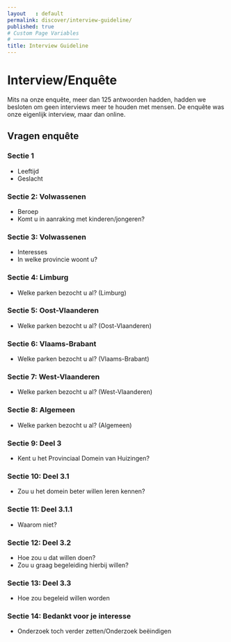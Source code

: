 ```yaml
---
layout   : default
permalink: discover/interview-guideline/
published: true
# Custom Page Variables
# ─────────────────────
title: Interview Guideline
---
```


<h1>Interview/Enquête</h1>

<p>Mits na onze enquête, meer dan 125 antwoorden hadden, hadden we besloten om geen interviews meer te houden met mensen. De enquête was onze eigenlijk interview, maar dan online. </p>

<h2>Vragen enquête</h2>
<h3>Sectie 1</h3>
<ul>
<li>Leeftijd</li>
<li>Geslacht</li>
</ul>

<h3>Sectie 2: Volwassenen</h3>
<ul>
<li>Beroep</li>
<li>Komt u in aanraking met kinderen/jongeren?</li>
</ul>

<h3>Sectie 3: Volwassenen</h3>
<ul>
<li>Interesses</li>
<li>In welke provincie woont u?</li>
</ul>

<h3>Sectie 4: Limburg</h3>
<ul>
<li>Welke parken bezocht u al? (Limburg)</li>
</ul>

<h3>Sectie 5: Oost-Vlaanderen</h3>
<ul>
<li>Welke parken bezocht u al? (Oost-Vlaanderen)</li>
</ul>

<h3>Sectie 6: Vlaams-Brabant</h3>
<ul>
<li>Welke parken bezocht u al? (Vlaams-Brabant)</li>
</ul>

<h3>Sectie 7: West-Vlaanderen</h3>
<ul>
<li>Welke parken bezocht u al? (West-Vlaanderen)</li>
</ul>

<h3>Sectie 8: Algemeen</h3>
<ul>
<li>Welke parken bezocht u al? (Algemeen)</li>
</ul>

<h3>Sectie 9: Deel 3</h3>
<ul>
<li>Kent u het Provinciaal Domein van Huizingen?</li>
</ul>

<h3>Sectie 10: Deel 3.1</h3>
<ul>
<li>Zou u het domein beter willen leren kennen?</li>
</ul>

<h3>Sectie 11: Deel 3.1.1</h3>
<ul>
<li>Waarom niet?</li>
</ul>

<h3>Sectie 12: Deel 3.2</h3>
<ul>
<li>Hoe zou u dat willen doen?</li>
<li>Zou u graag begeleiding hierbij willen?</li>
</ul>

<h3>Sectie 13: Deel 3.3</h3>
<ul>
<li>Hoe zou begeleid willen worden</li>
</ul>

<h3>Sectie 14: Bedankt voor je interesse</h3>
<ul>
<li>Onderzoek toch verder zetten/Onderzoek beëindigen</li>
</ul>